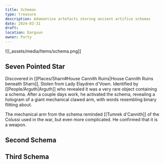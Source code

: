```yaml
---
title: Schemas
type: treasure
description: Adamantine artefacts storing ancient artifice schemas
date: 2024-03-31
draft: 
location: Darguun
owner: Party
---
```

![[_assets/media/Items/schema.png]]
## Seven Pointed Star
Discovered in [[Places/Sharn#House Cannith Ruins|House Cannith Ruins beneath Sharn]]. Stolen from Lady Elaydren d'Vown. Identified by [[People/Arguth|Arguth]] who revealed it was a very rare object containing a schema. After a couple days work, he activated the schema, revealing a hologram of a giant mechanical clawed arm, with words resembling binary flitting about.

The mechanical arm from the schema reminded [[Tumrek d'Cannith]] of the Colussi used in the war, but even more complicated. He confirmed that it is a weapon.
## Second Schema


## Third Schema

